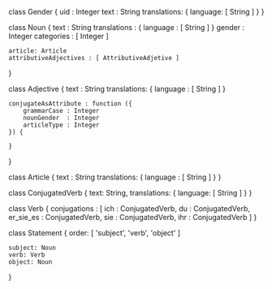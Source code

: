 class Gender {
    uid : Integer
    text : String
    translations: {
        language: [ String ]
    }
}

class Noun {
    text : String
    translations : {
        language : [ String ]
    }
    gender : Integer
    categories : [ Integer ]

    article: Article
    attributiveAdjectives : [ AttributiveAdjetive ]
}

class Adjective {
    text : String
    translations: {
        language : [ String ]
    }

    conjugateAsAttribute : function ({
        grammarCase : Integer
        nounGender  : Integer
        articleType : Integer
    }) {

    }
}

class Article {
    text : String
    translations: {
        language : [ String ]
    }
}

class ConjugatedVerb {
    text: String,
    translations: {
        language: [ String ]
    }
}

class Verb {
    conjugations : [
        ich : ConjugatedVerb,
        du : ConjugatedVerb,
        er_sie_es : ConjugatedVerb,
        sie : ConjugatedVerb,
        ihr : ConjugatedVerb
    ]
}

class Statement {
    order: [
        'subject',
        'verb',
        'object'
    ]

    subject: Noun
    verb: Verb
    object: Noun

}